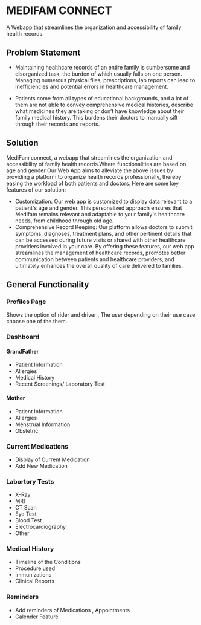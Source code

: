 # MEDIFAM CONNECT
A Webapp that streamlines the organization and accessibility of family health records.
## Problem Statement
 * Maintaining healthcare records of an entire family is cumbersome and disorganized task, the burden of which usually falls on one person. Managing numerous physical files, prescriptions, lab reports can lead to inefficiencies and potential errors in healthcare management.

* Patients come from all types of educational backgrounds, and a lot of them are not able to convey comprehensive medical histories, describe what medicines they are taking or don’t have knowledge about their family medical history. This burdens their doctors to manually sift through their records and reports.
## Solution
MediFam connect, a webapp that streamlines the organization and accessibility of family health records.Where functionalities are based on age and gender
Our Web App aims to alleviate the above issues by providing a platform to organize health records professionally, thereby easing the workload of both patients and doctors. Here are some key features of our solution:
 * Customization: Our web app is customized to display data relevant to a patient's age and gender. This personalized approach ensures that Medifam remains relevant and adaptable to your family's healthcare needs, from childhood through old age.
 * Comprehensive Record Keeping: Our platform allows doctors to submit symptoms, diagnoses, treatment plans, and other pertinent details that can be accessed during future visits or shared with other healthcare providers involved in your care.
By offering these features, our web app streamlines the management of healthcare records, promotes better communication between patients and healthcare providers, and ultimately enhances the overall quality of care delivered to families.

## General Functionality
### Profiles Page
Shows the option of rider and driver , The user depending on their use case choose one of the them.
### Dashboard
#### GrandFather
 * Patient Information
 * Allergies
 * Medical History
 * Recent Screenings/ Laboratory Test
#### Mother
 * Patient Information
 * Allergies
 * Menstrual Information
 * Obstetric 
### Current Medications
 * Display of Current Medication
 * Add New Medication
### Labortory Tests
 * X-Ray
 * MRI
 * CT Scan
 * Eye Test
 * Blood Test
 * Electrocardiography
 * Other
### Medical History 
 * Timeline of the Conditions
 * Procedure used
 * Immunizations
 * Clinical Reports
### Reminders
 * Add reminders of Medications , Appointments
 * Calender Feature

